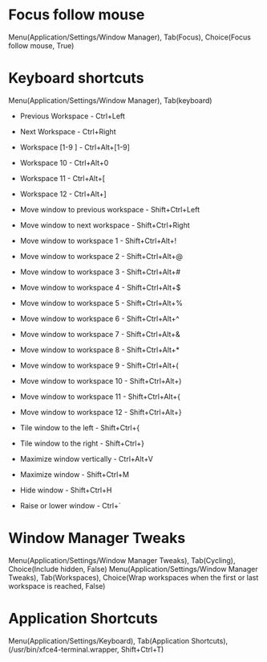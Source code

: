 # Focus follow mouse

Menu(Application/Settings/Window Manager), Tab(Focus), Choice(Focus follow mouse, True)

# Keyboard shortcuts

Menu(Application/Settings/Window Manager), Tab(keyboard)

- Previous Workspace - Ctrl+Left
- Next Workspace     - Ctrl+Right

- Workspace [1-9 ] - Ctrl+Alt+[1-9]
- Workspace 10     - Ctrl+Alt+0
- Workspace 11     - Ctrl+Alt+[
- Workspace 12     - Ctrl+Alt+]

- Move window to previous workspace - Shift+Ctrl+Left
- Move window to next workspace     - Shift+Ctrl+Right

- Move window to workspace 1  - Shift+Ctrl+Alt+!
- Move window to workspace 2  - Shift+Ctrl+Alt+@
- Move window to workspace 3  - Shift+Ctrl+Alt+#
- Move window to workspace 4  - Shift+Ctrl+Alt+$
- Move window to workspace 5  - Shift+Ctrl+Alt+%
- Move window to workspace 6  - Shift+Ctrl+Alt+^
- Move window to workspace 7  - Shift+Ctrl+Alt+&
- Move window to workspace 8  - Shift+Ctrl+Alt+*
- Move window to workspace 9  - Shift+Ctrl+Alt+(
- Move window to workspace 10 - Shift+Ctrl+Alt+)
- Move window to workspace 11 - Shift+Ctrl+Alt+{
- Move window to workspace 12 - Shift+Ctrl+Alt+}

- Tile window to the left  - Shift+Ctrl+{
- Tile window to the right - Shift+Ctrl+}

- Maximize window vertically  - Ctrl+Alt+V
- Maximize window             - Shift+Ctrl+M
- Hide window                 - Shift+Ctrl+H

- Raise or lower window       - Ctrl+`

# Window Manager Tweaks 

Menu(Application/Settings/Window Manager Tweaks), Tab(Cycling), Choice(Include hidden, False)
Menu(Application/Settings/Window Manager Tweaks), Tab(Workspaces), Choice(Wrap workspaces when the first or last workspace is reached, False)

# Application Shortcuts

Menu(Application/Settings/Keyboard), Tab(Application Shortcuts), (/usr/bin/xfce4-terminal.wrapper, Shift+Ctrl+T)
